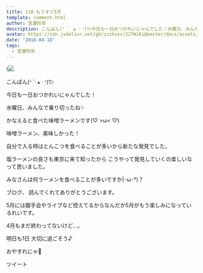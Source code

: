 ```yaml
---
title: 118.もうすぐ5月
template: comment.html
author: 宮瀬玲奈
description: こんばん(ᐡ ´ᐧ ﻌ ᐧ ᐡ)ﾜﾝ今日も一日おつかれいにゃんでした！水曜日、みんなで乗り切ったね✨かなえると食べた味噌ラーメンです(♡ >ω< ♡)味噌ラーメン、...
avatar: https://cdn.jsdelivr.net/gh/zzzhxxx/227WiKi@master/docs/assets/photo/avatar/reina.jpg
date: "2018-04-18"
tags:
  - 宮瀬玲奈
---
```


!![](https://cdn.jsdelivr.net/gh/227WiKi/227WiKi-image@master/blog-image/reina-2018-04-18_1.jpg)





こんばん(ᐡ ´ᐧ ﻌ ᐧ ᐡ)ﾜﾝ






今日も一日おつかれいにゃんでした！


水曜日、みんなで乗り切ったね✨













かなえると食べた味噌ラーメンです(♡ >ω< ♡)

味噌ラーメン、美味しかった！

自分で入る時はとんこつを食べることが多いから新たな発見でした。


塩ラーメンの良さも東京に来て知ったから
こうやって発見していくの楽しいなって思いました。


みなさんは何ラーメンを食べることが多いですか|･ω･*)？






ブログ、
読んでくれてありがとうございます。


5月には握手会やライブなど控えてるからなんだか5月がもう楽しみになっているれいです。

4月もまだ終わってないけど...。



明日も1日
大切に過ごそう♪



おやすれにゃ💓


ツイート



